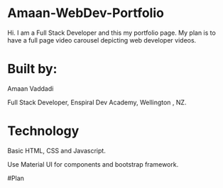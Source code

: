 # Amaan-WebDev-Portfolio

Hi. I am a Full Stack Developer and this my portfolio page. My plan is to have a full page video carousel depicting web developer videos.

# Built by:

Amaan Vaddadi

Full Stack Developer,
Enspiral Dev Academy,
Wellington , NZ.

# Technology

Basic HTML, CSS and Javascript.

Use Material UI for components and bootstrap framework.

#Plan

  
